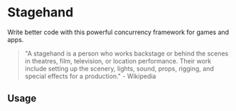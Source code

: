 # Stagehand
Write better code with this powerful concurrency framework for games and apps.

> "A stagehand is a person who works backstage or behind the scenes in theatres, film, television, or location performance. Their work include setting up the scenery, lights, sound, props, rigging, and special effects for a production." - Wikipedia

## Usage
```c#

```